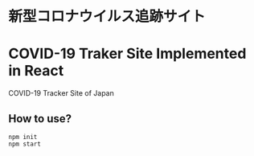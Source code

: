# 新型コロナウイルス追跡サイト

# COVID-19 Traker Site Implemented in React

COVID-19 Tracker Site of Japan

## How to use?

```
npm init
npm start
```
